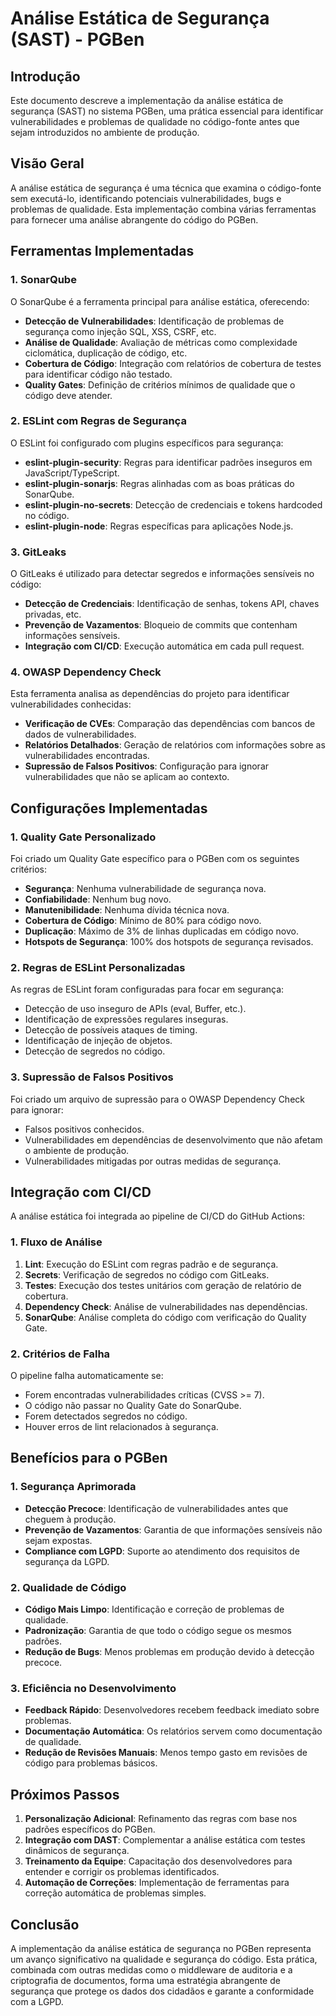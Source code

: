 # Análise Estática de Segurança (SAST) - PGBen

## Introdução

Este documento descreve a implementação da análise estática de segurança (SAST) no sistema PGBen, uma prática essencial para identificar vulnerabilidades e problemas de qualidade no código-fonte antes que sejam introduzidos no ambiente de produção.

## Visão Geral

A análise estática de segurança é uma técnica que examina o código-fonte sem executá-lo, identificando potenciais vulnerabilidades, bugs e problemas de qualidade. Esta implementação combina várias ferramentas para fornecer uma análise abrangente do código do PGBen.

## Ferramentas Implementadas

### 1. SonarQube

O SonarQube é a ferramenta principal para análise estática, oferecendo:

- **Detecção de Vulnerabilidades**: Identificação de problemas de segurança como injeção SQL, XSS, CSRF, etc.
- **Análise de Qualidade**: Avaliação de métricas como complexidade ciclomática, duplicação de código, etc.
- **Cobertura de Código**: Integração com relatórios de cobertura de testes para identificar código não testado.
- **Quality Gates**: Definição de critérios mínimos de qualidade que o código deve atender.

### 2. ESLint com Regras de Segurança

O ESLint foi configurado com plugins específicos para segurança:

- **eslint-plugin-security**: Regras para identificar padrões inseguros em JavaScript/TypeScript.
- **eslint-plugin-sonarjs**: Regras alinhadas com as boas práticas do SonarQube.
- **eslint-plugin-no-secrets**: Detecção de credenciais e tokens hardcoded no código.
- **eslint-plugin-node**: Regras específicas para aplicações Node.js.

### 3. GitLeaks

O GitLeaks é utilizado para detectar segredos e informações sensíveis no código:

- **Detecção de Credenciais**: Identificação de senhas, tokens API, chaves privadas, etc.
- **Prevenção de Vazamentos**: Bloqueio de commits que contenham informações sensíveis.
- **Integração com CI/CD**: Execução automática em cada pull request.

### 4. OWASP Dependency Check

Esta ferramenta analisa as dependências do projeto para identificar vulnerabilidades conhecidas:

- **Verificação de CVEs**: Comparação das dependências com bancos de dados de vulnerabilidades.
- **Relatórios Detalhados**: Geração de relatórios com informações sobre as vulnerabilidades encontradas.
- **Supressão de Falsos Positivos**: Configuração para ignorar vulnerabilidades que não se aplicam ao contexto.

## Configurações Implementadas

### 1. Quality Gate Personalizado

Foi criado um Quality Gate específico para o PGBen com os seguintes critérios:

- **Segurança**: Nenhuma vulnerabilidade de segurança nova.
- **Confiabilidade**: Nenhum bug novo.
- **Manutenibilidade**: Nenhuma dívida técnica nova.
- **Cobertura de Código**: Mínimo de 80% para código novo.
- **Duplicação**: Máximo de 3% de linhas duplicadas em código novo.
- **Hotspots de Segurança**: 100% dos hotspots de segurança revisados.

### 2. Regras de ESLint Personalizadas

As regras de ESLint foram configuradas para focar em segurança:

- Detecção de uso inseguro de APIs (eval, Buffer, etc.).
- Identificação de expressões regulares inseguras.
- Detecção de possíveis ataques de timing.
- Identificação de injeção de objetos.
- Detecção de segredos no código.

### 3. Supressão de Falsos Positivos

Foi criado um arquivo de supressão para o OWASP Dependency Check para ignorar:

- Falsos positivos conhecidos.
- Vulnerabilidades em dependências de desenvolvimento que não afetam o ambiente de produção.
- Vulnerabilidades mitigadas por outras medidas de segurança.

## Integração com CI/CD

A análise estática foi integrada ao pipeline de CI/CD do GitHub Actions:

### 1. Fluxo de Análise

1. **Lint**: Execução do ESLint com regras padrão e de segurança.
2. **Secrets**: Verificação de segredos no código com GitLeaks.
3. **Testes**: Execução dos testes unitários com geração de relatório de cobertura.
4. **Dependency Check**: Análise de vulnerabilidades nas dependências.
5. **SonarQube**: Análise completa do código com verificação do Quality Gate.

### 2. Critérios de Falha

O pipeline falha automaticamente se:

- Forem encontradas vulnerabilidades críticas (CVSS >= 7).
- O código não passar no Quality Gate do SonarQube.
- Forem detectados segredos no código.
- Houver erros de lint relacionados à segurança.

## Benefícios para o PGBen

### 1. Segurança Aprimorada

- **Detecção Precoce**: Identificação de vulnerabilidades antes que cheguem à produção.
- **Prevenção de Vazamentos**: Garantia de que informações sensíveis não sejam expostas.
- **Compliance com LGPD**: Suporte ao atendimento dos requisitos de segurança da LGPD.

### 2. Qualidade de Código

- **Código Mais Limpo**: Identificação e correção de problemas de qualidade.
- **Padronização**: Garantia de que todo o código segue os mesmos padrões.
- **Redução de Bugs**: Menos problemas em produção devido à detecção precoce.

### 3. Eficiência no Desenvolvimento

- **Feedback Rápido**: Desenvolvedores recebem feedback imediato sobre problemas.
- **Documentação Automática**: Os relatórios servem como documentação de qualidade.
- **Redução de Revisões Manuais**: Menos tempo gasto em revisões de código para problemas básicos.

## Próximos Passos

1. **Personalização Adicional**: Refinamento das regras com base nos padrões específicos do PGBen.
2. **Integração com DAST**: Complementar a análise estática com testes dinâmicos de segurança.
3. **Treinamento da Equipe**: Capacitação dos desenvolvedores para entender e corrigir os problemas identificados.
4. **Automação de Correções**: Implementação de ferramentas para correção automática de problemas simples.

## Conclusão

A implementação da análise estática de segurança no PGBen representa um avanço significativo na qualidade e segurança do código. Esta prática, combinada com outras medidas como o middleware de auditoria e a criptografia de documentos, forma uma estratégia abrangente de segurança que protege os dados dos cidadãos e garante a conformidade com a LGPD.
